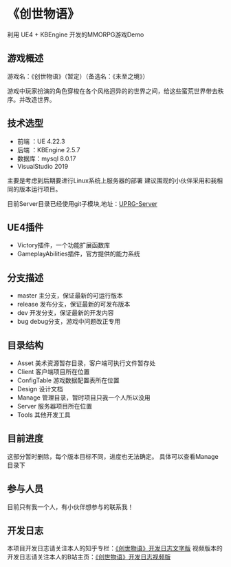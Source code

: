 # 《创世物语》

利用 UE4 + KBEngine 开发的MMORPG游戏Demo

## 游戏概述

游戏名：《创世物语》（暂定）（备选名：《未至之境》）

游戏中玩家扮演的角色穿梭在各个风格迥异的的世界之间，给这些蛮荒世界带去秩序。并改造世界。

## 技术选型

* 前端  ：UE        4.22.3
* 后端  ：KBEngine  2.5.7
* 数据库：mysql     8.0.17
* VisualStudio 2019

主要是考虑到后期要进行Linux系统上服务器的部署
建议围观的小伙伴采用和我相同的版本运行项目。

目前Server目录已经使用git子模块,地址：[UPRG-Server](https://github.com/Liweimin0512/URPG-Server)

## UE4插件

* Victory插件，一个功能扩展函数库
* GameplayAbilities插件，官方提供的能力系统

## 分支描述

* master 主分支，保证最新的可运行版本
* release 发布分支，保证最新的可发布版本
* dev 开发分支，保证最新的开发内容
* bug debug分支，游戏中问题改正专用

## 目录结构

* Asset         美术资源暂存目录，客户端可执行文件暂存处
* Client        客户端项目所在位置
* ConfigTable   游戏数据配置表所在位置
* Design        设计文档
* Manage        管理目录，暂时项目只我一个人所以没用
* Server        服务器项目所在位置
* Tools         其他开发工具

## 目前进度

这部分暂时删除，每个版本目标不同，进度也无法确定。
具体可以查看Manage目录下

## 参与人员

目前只有我一个人，有小伙伴想参与的联系我！

## 开发日志

本项目开发日志请关注本人的知乎专栏：[《创世物语》开发日志文字版](https://zhuanlan.zhihu.com/c_1151855724538703872)
视频版本的开发日志请关注本人的B站主页：[《创世物语》开发日志视频版](https://space.bilibili.com/8618918)